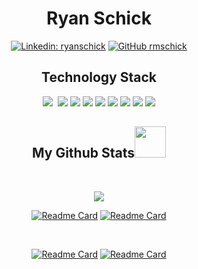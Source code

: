 <div align = "center">
<h1>Ryan Schick</h2>
 
[![Linkedin: ryanschick](https://img.shields.io/badge/-ryanschick-blue?style=flat-square&logo=Linkedin&logoColor=white&link=https://www.linkedin.com/in/ryanschick/)](https://www.linkedin.com/in/ryanschick/)
[![GitHub rmschick](https://img.shields.io/github/followers/rmschick?label=follow&style=social)](https://github.com/rmschick)

</div>

<h2 align="center">Technology Stack</h2>

<p align="center">
 <img src="https://img.shields.io/badge/go-%2300ADD8.svg?style=flat-square&logo=go&logoColor=white"/>
 <img scr="https://img.shields.io/badge/C%2B%2B-00599C?style=flat&logo=c%2B%2B&logoColor=white"/>
 <img src="https://img.shields.io/badge/-Python-white?style=flat-square&logo=python&logoColor=white&color=3776AB"/>
 <img src="https://img.shields.io/badge/-JavaScript-black?style=flat-square&logo=javascript&logoColor=white&color=F7DF1E"/>
 <img src="https://img.shields.io/badge/-Node.js-black?style=flat-square&logo=Node.js"/>
 <img src="https://img.shields.io/badge/-Terraform-844FBA?style=flat-square&logo=terraform&logoColor=white&color=844FBA"/>
 <img src="https://img.shields.io/badge/-ArgoCD-black?style=flat-square&logo=argo&logoColor=white&color=EF7B4D"/>
 <img src="https://img.shields.io/badge/-GitHub_Actions-black?style=flat-square&logo=github"/>
 <img src="https://img.shields.io/badge/-Kubernetes-black?style=flat-square&logo=kubernetes&logoColor=white&color=326CE5"/>
 <img src="https://img.shields.io/badge/-Google_Cloud-black?style=flat-square&logo=googlecloud&logoColor=white&color=4285F4"/>
</p>
 
</div>
<h2 align="center">
  My Github Stats<img src="https://media.giphy.com/media/VgCDAzcKvsR6OM0uWg/giphy.gif" width="50">
</h2>
 
<br>

<p align = "center">
 <img  src="https://github-readme-streak-stats.herokuapp.com/?user=rmschick&&count_private=true&show_icons=true&locale=en&layout=compact&theme=radical&line_height=0" />
</p> 

<div align = "center">
 
[![Readme Card](https://github-readme-stats.vercel.app/api/pin/?username=rmschick&repo=fishtech-challenge&theme=radical)](https://github.com/rmschick/fishtech-challenge)
[![Readme Card](https://github-readme-stats.vercel.app/api/pin/?username=rmschick&repo=fetch-challenge&theme=radical)](https://github.com/rmschick/fetch-challenge)
 
</div>
<br>
<div align = "center">

[![Readme Card](https://github-readme-stats.vercel.app/api/pin/?username=rmschick&repo=GoLang-Showcase&theme=radical)](https://github.com/rmschick/GoLang-Showcase)
[![Readme Card](https://github-readme-stats.vercel.app/api/pin/?username=rmschick&repo=cpp-university-showcase&theme=radical)](https://github.com/rmschick/cpp-university-showcase)
 
</div>
